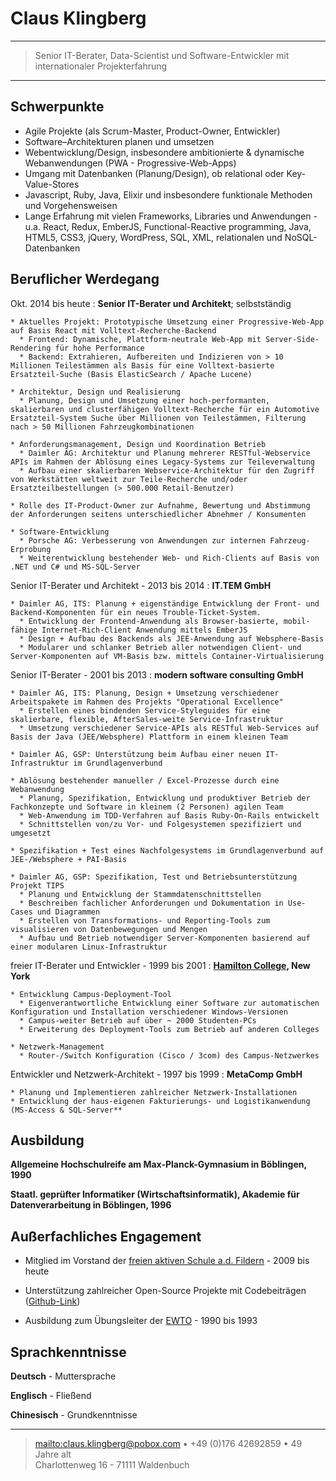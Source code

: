 # Claus Klingberg

---

> Senior IT-Berater, Data-Scientist und Software-Entwickler mit internationaler Projekterfahrung

---

## Schwerpunkte

- Agile Projekte (als Scrum-Master, Product-Owner, Entwickler)
- Software–Architekturen planen und umsetzen
- Webentwicklung/Design, insbesondere ambitionierte & dynamische Webanwendungen (PWA - Progressive-Web-Apps)
- Umgang mit Datenbanken (Planung/Design), ob relational oder Key-Value-Stores
- Javascript, Ruby, Java, Elixir und insbesondere funktionale Methoden und Vorgehensweisen
- Lange Erfahrung mit vielen Frameworks, Libraries und Anwendungen - u.a. React, Redux, EmberJS, Functional-Reactive programming, Java, HTML5, CSS3, jQuery, WordPress, SQL, XML, relationalen und NoSQL-Datenbanken

## Beruflicher Werdegang

Okt. 2014 bis heute
: **Senior IT-Berater und Architekt**; selbstständig

    * Aktuelles Projekt: Prototypische Umsetzung einer Progressive-Web-App auf Basis React mit Volltext-Recherche-Backend
      * Frontend: Dynamische, Plattform-neutrale Web-App mit Server-Side-Rendering für hohe Performance
      * Backend: Extrahieren, Aufbereiten und Indizieren von > 10 Millionen Teilestämmen als Basis für eine Volltext-basierte Ersatzteil-Suche (Basis ElasticSearch / Apache Lucene)

    * Architektur, Design und Realisierung
      * Planung, Design und Umsetzung einer hoch-performanten, skalierbaren und clusterfähigen Volltext-Recherche für ein Automotive Ersatzteil-System Suche über Millionen von Teilestämmen, Filterung nach > 50 Millionen Fahrzeugkombinationen

    * Anforderungsmanagement, Design und Koordination Betrieb
      * Daimler AG: Architektur und Planung mehrerer RESTful-Webservice APIs im Rahmen der Ablösung eines Legacy-Systems zur Teileverwaltung
      * Aufbau einer skalierbaren Webservice-Architektur für den Zugriff von Werkstätten weltweit zur Teile-Recherche und/oder Ersatzteilbestellungen (> 500.000 Retail-Benutzer)

    * Rolle des IT-Product-Owner zur Aufnahme, Bewertung und Abstimmung der Anforderungen seitens unterschiedlicher Abnehmer / Konsumenten

    * Software-Entwicklung
      * Porsche AG: Verbesserung von Anwendungen zur internen Fahrzeug-Erprobung
      * Weiterentwicklung bestehender Web- und Rich-Clients auf Basis von .NET und C# und MS-SQL-Server

Senior IT-Berater und Architekt - 2013 bis 2014
: **IT.TEM GmbH**

    * Daimler AG, ITS: Planung + eigenständige Entwicklung der Front- und Backend-Komponenten für ein neues Trouble-Ticket-System.
      * Entwicklung der Frontend-Anwendung als Browser-basierte, mobil-fähige Internet-Rich-Client Anwendung mittels EmberJS
      * Design + Aufbau des Backends als JEE-Anwendung auf Websphere-Basis
      * Modularer und schlanker Betrieb aller notwendigen Client- und Server-Komponenten auf VM-Basis bzw. mittels Container-Virtualisierung

Senior IT-Berater - 2001 bis 2013
: **modern software consulting GmbH**

    * Daimler AG, ITS: Planung, Design + Umsetzung verschiedener Arbeitspakete im Rahmen des Projekts "Operational Excellence"
      * Erstellen eines bindenden Service-Styleguides für eine skalierbare, flexible, AfterSales-weite Service-Infrastruktur
      * Umsetzung verschiedener Service-APIs als RESTful Web-Services auf Basis der Java (JEE/Websphere) Plattform in einem kleinen Team

    * Daimler AG, GSP: Unterstützung beim Aufbau einer neuen IT-Infrastruktur im Grundlagenverbund

    * Ablösung bestehender manueller / Excel-Prozesse durch eine Webanwendung
      * Planung, Spezifikation, Entwicklung und produktiver Betrieb der Fachkonzepte und Software in kleinem (2 Personen) agilen Team
      * Web-Anwendung im TDD-Verfahren auf Basis Ruby-On-Rails entwickelt
      * Schnittstellen von/zu Vor- und Folgesystemen spezifiziert und umgesetzt

    * Spezifikation + Test eines Nachfolgesystems im Grundlagenverbund auf JEE-/Websphere + PAI-Basis

    * Daimler AG, GSP: Spezifikation, Test und Betriebsunterstützung Projekt TIPS
      * Planung und Entwicklung der Stammdatenschnittstellen
      * Beschreiben fachlicher Anforderungen und Dokumentation in Use-Cases und Diagrammen
      * Erstellen von Transformations- und Reporting-Tools zum visualisieren von Datenbewegungen und Mengen
      * Aufbau und Betrieb notwendiger Server-Komponenten basierend auf einer modularen Linux-Infrastruktur

freier IT-Berater und Entwickler - 1999 bis 2001
: **[Hamilton College](http://www.hamilton.edu/), New York**

    * Entwicklung Campus-Deployment-Tool
      * Eigenverantwortliche Entwicklung einer Software zur automatischen Konfiguration und Installation verschiedener Windows-Versionen
      * Campus-weiter Betrieb auf über ~ 2000 Studenten-PCs
      * Erweiterung des Deployment-Tools zum Betrieb auf anderen Colleges

    * Netzwerk-Management
      * Router-/Switch Konfiguration (Cisco / 3com) des Campus-Netzwerkes

Entwickler und Netzwerk-Architekt - 1997 bis 1999
: **MetaComp GmbH**

    * Planung und Implementieren zahlreicher Netzwerk-Installationen
    * Entwicklung der haus-eigenen Fakturierungs- und Logistikanwendung (MS-Access & SQL-Server**

## Ausbildung

**Allgemeine Hochschulreife am Max-Planck-Gymnasium in Böblingen, 1990**

**Staatl. geprüfter Informatiker (Wirtschaftsinformatik), Akademie für Datenverarbeitung in Böblingen, 1996**

## Außerfachliches Engagement

- Mitglied im Vorstand der [freien aktiven Schule a.d. Fildern](http://pieks-fas.de/) - 2009 bis heute

- Unterstützung zahlreicher Open-Source Projekte mit Codebeiträgen ([Github-Link](https://github.com/cjk))

- Ausbildung zum Übungsleiter der [EWTO](http://www.wingtsunwelt.com/) - 1990 bis 1993

## Sprachkenntnisse

**Deutsch** - Muttersprache

**Englisch** - Fließend

**Chinesisch** - Grundkenntnisse

---

> <mailto:claus.klingberg@pobox.com> • +49 (0)176 42692859 • 49 Jahre alt\
> Charlottenweg 16 - 71111 Waldenbuch
